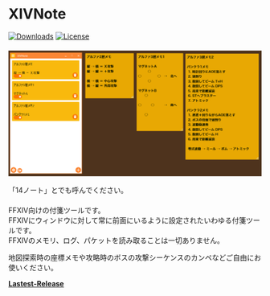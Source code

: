 # XIVNote
[![Downloads](https://img.shields.io/github/downloads/anoyetta/XIVNote/total.svg)](https://github.com/anoyetta/XIVNote/releases)
[![License](https://img.shields.io/github/license/anoyetta/XIVNote.svg)](https://github.com/anoyetta/XIVNote)  
　  
![XIVNote Overview](https://github.com/anoyetta/XIVNote/blob/master/images/XIVNote_overview.png?raw=true)
   
「14ノート」とでも呼んでください。  
　  
FFXIV向けの付箋ツールです。  
FFXIVにウィンドウに対して常に前面にいるように設定されたいわゆる付箋ツールです。  
FFXIVのメモリ、ログ、パケットを読み取ることは一切ありません。  
  
地図探索時の座標メモや攻略時のボスの攻撃シーケンスのカンペなどご自由にお使いください。  
  
**[Lastest-Release](https://github.com/anoyetta/XIVTags/releases)**
